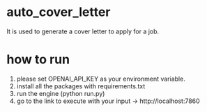 # auto_cover_letter
It is used to generate a cover letter to apply for a job. 

# how to run
1. please set OPENAI_API_KEY as your environment variable. 
2. install all the packages with requirements.txt
3. run the engine (python run.py)
4. go to the link to execute with your input -> http://localhost:7860